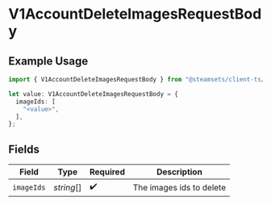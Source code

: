 # V1AccountDeleteImagesRequestBody

## Example Usage

```typescript
import { V1AccountDeleteImagesRequestBody } from "@steamsets/client-ts/models/components";

let value: V1AccountDeleteImagesRequestBody = {
  imageIds: [
    "<value>",
  ],
};
```

## Fields

| Field                    | Type                     | Required                 | Description              |
| ------------------------ | ------------------------ | ------------------------ | ------------------------ |
| `imageIds`               | *string*[]               | :heavy_check_mark:       | The images ids to delete |